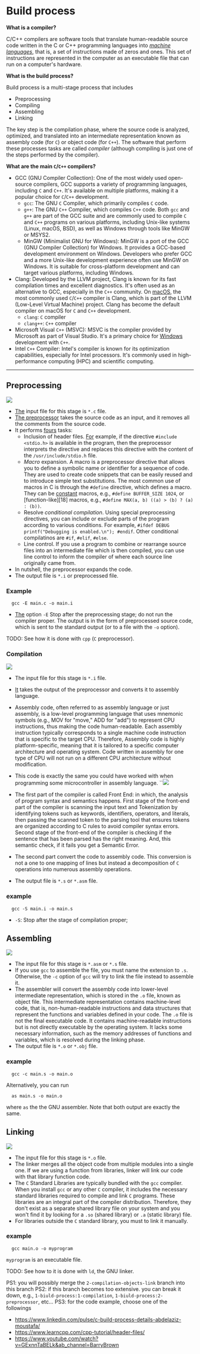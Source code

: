 # Build process

**What is a compiler?**

C/C++ compilers are software tools that translate human-readable source code written in the C or C++ programming languages into [*machine languages*][10], that is, a set of instructions made of zeros and ones. This set of instructions are represented in the computer as an executable file that can run on a computer's hardware.

**What is the build process?**

Build process is a multi-stage process that includes
- Preprocessing
- Compiling
- Assembling
- Linking

The key step is the compilation phase, where the source code is analyzed, optimized, and translated into an intermediate representation known as assembly code (for `C`) or object code (for `C++`). The software that perform these processes tasks are called *compiler* (although compiling is just one of the steps performed by the compiler).

**What are the main `C`/`C++` compilers?**

- GCC (GNU Compiler Collection): One of the most widely used open-source compilers, GCC supports a variety of programming languages, including `C` and `C++`. It's available on multiple platforms, making it a popular choice for `C`/`C++` development.
  - `gcc`: The GNU `C` Compiler, which primarily compiles `C` code.
  - `g++`: The GNU `C++` Compiler, which compiles `C++` code.
Both `gcc` and `g++` are part of the GCC suite and are commonly used to compile `C` and `C++` programs on various platforms, including Unix-like systems (Linux, macOS, BSD), as well as Windows through tools like MinGW or MSYS2.
  - MinGW (Minimalist GNU for Windows): MinGW is a port of the GCC (GNU Compiler Collection) for Windows. It provides a GCC-based development environment on Windows.
Developers who prefer GCC and a more Unix-like development experience often use MinGW on Windows.
It is suitable for cross-platform development and can target various platforms, including Windows.
- Clang: Developed by the LLVM project, Clang is known for its fast compilation times and excellent diagnostics. It's often used as an alternative to GCC, especially in the `C++` community. On [macOS][2], the most commonly used `C`/`C++` compiler is Clang, which is part of the LLVM (Low-Level Virtual Machine) project. Clang has become the default compiler on macOS for `C` and `C++` development.
  - `clang`: `C` compiler
  - `clang++`: `C++` compiler
- Microsoft Visual `C++` (MSVC): MSVC is the compiler provided by Microsoft as part of Visual Studio. It's a primary choice for [Windows][4] development with `C++`.
- Intel `C++` Compiler: Intel's compiler is known for its optimization capabilities, especially for Intel processors. It's commonly used in high-performance computing (HPC) and scientific computing.

---

## Preprocessing

![](./assets/preprocessing.png)

- [The][1] input file for this stage is `*.c` file.
- [The preprocessor][16] takes the source code as an input, and it removes all the comments from the source code.
- It performs [fours][15] tasks:
  - Inclusion of header files. [For][16] example, if the directive `#include <stdio.h>` is available in the program, then the preprocessor interprets the directive and replaces this directive with the content of the `/usr/include/stdio.h` file.
  - *Macro* expansion. A macro is a preprocessor directive that allows you to define a symbolic name or identifier for a sequence of code. They are used to create code snippets that can be easily reused and to introduce simple text substitutions. The most common use of macros in C is through the `#define` directive, which defines a macro. They can be [constant][17] macros, e.g., `#define BUFFER_SIZE 1024`, or [function-like][18] macros, e.g., `#define MAX(a, b) ((a) > (b) ? (a) : (b))`.
  - Resolve *conditional compilation*. Using special preprocessing directives, you can include or exclude parts of the program according to various conditions. For example, `#ifdef DEBUG printf("Debugging is enabled.\n"); #endif`. Other conditional compilatinos are `#if`, `#elif`, `#else`.
  - Line control. If you use a program to combine or rearrange source files into an intermediate file which is then compiled, you can use line control to inform the compiler of where each source line originally came from.
- In nutshell, the preprocessor expands the code.
- The output file is `*.i` or preprocessed file.

### Example

```
  gcc -E main.c -o main.i
```
- [The][15] option `-E` Stop after the preprocessing stage; do not run the compiler proper. The output is in the form of preprocessed source code, which is sent to the standard output (or to a file with the `-o` option).

TODO: See how it is done with `cpp` (`C` preprocessor).


### Compilation

![](./assets/compiling.png)

- The input file for this stage is `*.i` file.
- [It][15] takes the output of the preprocessor and converts it to assembly language.
- Assembly code, often referred to as assembly language or just assembly, is a low-level programming language that uses mnemonic symbols (e.g., MOV for "move," ADD for "add") to represent CPU instructions, thus making the code human-readable. Each assembly instruction typically corresponds to a single machine code instruction that is specific to the target CPU. Therefore, Assembly code is highly platform-specific, meaning that it is tailored to a specific computer architecture and operating system. Code written in assembly for one type of CPU will not run on a different CPU architecture without modification.
- This code is exactly the same you could have worked with when programming some microcontroller in assembly language.
``![](./assets/compiler_parts.png)

- The first part of the compiler is called Front End: in which, the analysis of program syntax and semantics happens. First stage of the front-end part of the compiler is scanning the input text and Tokenization by identifying tokens such as keywords, identifiers, operators, and literals, then passing the scanned token to the parsing tool that ensures tokens are organized according to C rules to avoid compiler syntax errors. Second stage of the front-end of the compiler is checking if the sentence that has been parsed has the right meaning. And, this semantic check, if it fails you get a Semantic Error.
- The second part convert the code to assembly code. This conversion is not a one to one mapping of lines but instead a decomposition of `C` operations into numerous assembly operations.
- The output file is `*.s` or `*.asm` file.

### example

```
  gcc -S main.i -o main.s
```
- `-S`: Stop after the stage of compilation proper;

## Assembling

![](./assets/assembler.png)

- The input file for this stage is `*.asm` or `*.s` file.
- If you use `gcc` to assemble the file, you must name the extension to `.s`. Otherwise, the `-c` option of `gcc` will try to link the file instead to assemble it.
- The assembler will convert the assembly code into lower-level intermediate representation, which is stored in the `.o` file, known as object file. This intermediate representation contains machine-level code, that is, non-human-readable instructions and data structures that represent the functions and variables defined in your code. The `.o` file is not the final executable code. It contains machine-readable instructions but is not directly executable by the operating system. It lacks some necessary information, such as the memory addresses of functions and variables, which is resolved during the linking phase.
- The output file is `*.o` or `*.obj` file.

### example

```
  gcc -c main.s -o main.o
```
Alternatively, you can run
```
  as main.s -o main.o
```

where `as` the the GNU assembler. Note that both output are exactly the same.

## Linking

![](./assets/linker.png)

- The input file for this stage is `*.o` file.
- The linker merges all the object code from multiple modules into a single one. If we are using a function from libraries, linker will link our code with that library function code.
- The `C` Standard Libraries are typically bundled with the `gcc` compiler. When you install `gcc` or any other `C` compiler, it includes the necessary standard libraries required to compile and link `C` programs. These libraries are an integral part of the compiler distribution. Therefore, they don't exist as a separate shared library file on your system and you won't find it by looking for a `.so` (shared library) or `.a` (static library) file.
- For libraries outside the `C` standard library, you must to link it manually.


### example

```
  gcc main.o -o myprogram
```

`myprogram` is an executable file.

TODO: See how to it is done with `ld`, the GNU linker.

[1]: https://www.linkedin.com/pulse/c-build-process-details-abdelaziz-moustafa/

[2]: https://medium.com/hayoung-techlog/setup-for-c-on-mac-d2056a025c85#:~:text=Oct%203%2C%202022-,Clang%20vs%20G%2B%2B,%2B%2B%20is%20GNU%20c%2B%2B%20compiler.

[4]: https://www.reddit.com/r/cpp/comments/3pe6j9/why_should_i_use_clang_over_g/

[5]: https://llvm.org/

[6]: https://stackoverflow.com/questions/5708670/llvm-vs-clang-on-os-x#:~:text=LLVM%20is%20a%20backend%20compiler,a%20representation%20suitable%20for%20LLVM.

[8]: https://en.wikipedia.org/wiki/LLVM

[9]: https://en.wikipedia.org/wiki/Just-in-time_compilation (?)

[10]: https://cplusplus.com/doc/tutorial/introduction/

[11]: https://en.wikipedia.org/wiki/Microsoft_Visual_C%2B%2B

[12]: https://www.learncpp.com/cpp-tutorial/introduction-to-the-compiler-linker-and-libraries/

[13]: https://www.learncpp.com/cpp-tutorial/introduction-to-programming-languages/

[14]: https://www.learncpp.com/cpp-tutorial/introduction-to-the-preprocessor/

[15]: https://www.linkedin.com/pulse/understanding-c-program-compilation-process-fernandez-barreto/

[16]: https://www.linkedin.com/pulse/explanation-all-steps-compilation-juan-diego-petter/

[17]: https://gcc.gnu.org/onlinedocs/cpp/Object-like-Macros.html

PS1: you will possibly merge the `2-compilation-objects-link` branch into this branch
PS2: if this branch becomes too extensive. you can break it down, e.g., `1-biuld-process:1-compilation`, `1-biuld-process:2-preprocessor`, etc...
PS3: for the code example, choose one of the followings
- https://www.linkedin.com/pulse/c-build-process-details-abdelaziz-moustafa/
- https://www.learncpp.com/cpp-tutorial/header-files/
- https://www.youtube.com/watch?v=GExnnTaBELk&ab_channel=BarryBrown
